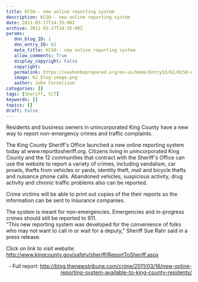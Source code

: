 ```yaml
---
title: KCSO-- new online reporting system
description: KCSO-- new online reporting system
date: 2011-03-17T14:35:00Z
archive: 2011-03-17T14:35:00Z
params:
   dnn_blog_ID: 1
   dnn_entry_ID: 62
   meta_title: KCSO-- new online reporting system
   allow_comments: True
   display_copyright: False
   copyright: 
   permalink: https://vashonbeprepared.org/en-us/Home/EntryId/62/KCSO-new-online-reporting-system
   image: 62_blog-image.png
   author: John Cornelison
categories: []
tags: [Sheriff, CCT]
keywords: []
topics: []
draft: False
---
```


<p>Residents and business owners in unincorporated King County have a new way to report non-emergency crimes and traffic complaints.</p>
<p>The King County Sheriff's Office launched a new online reporting system today at www.reporttosheriff.org. Citizens living in unincorporated King County and the 12 communities that contract with the Sheriff's Office can use the website to report a variety of crimes, including vandalism, car prowls, thefts from vehicles or yards, identity theft, mail and bicycle thefts and nuisance phone calls. Abandoned vehicles, suspicious activity, drug activity and chronic traffic problems also can be reported.</p>
<p>Crime victims will be able to print out copies of the their reports so the information can be sent to insurance companies.</p>
<p>The system is meant for non-emergencies. Emergencies and in-progress crimes should still be reported to 911. <br />
"This new reporting system was developed for the convenience of folks who may not want to call in or wait for a deputy," Sheriff Sue Rahr said in a press release.</p>
<p>Click on link to visit website: <a href="http://www.kingcounty.gov/safety/sheriff/ReportToSheriff.aspx">http://www.kingcounty.gov/safety/sheriff/ReportToSheriff.aspx</a></p>
<p align="right">- Full report: <a href="http://blog.thenewstribune.com/crime/2011/03/16/new-online-reporting-system-available-to-king-county-residents/">http://blog.thenewstribune.com/crime/2011/03/16/new-online-reporting-system-available-to-king-county-residents/</a></p>
